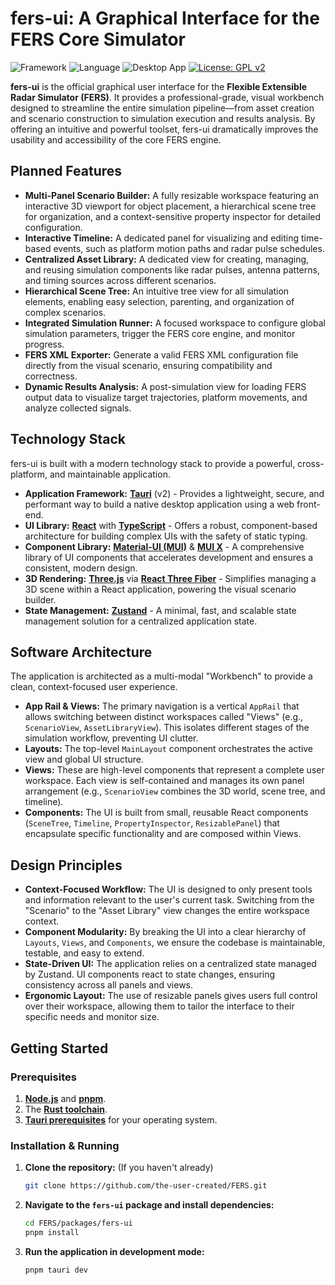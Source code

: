 # fers-ui: A Graphical Interface for the FERS Core Simulator

![Framework](https://img.shields.io/badge/Framework-React-61DAFB?logo=react)
![Language](https://img.shields.io/badge/Language-TypeScript-3178C6?logo=typescript)
![Desktop App](https://img.shields.io/badge/Tauri-v2-FFC336)
[![License: GPL v2](https://img.shields.io/badge/License-GPLv2-blue.svg)](../../LICENSE)

**fers-ui** is the official graphical user interface for the **Flexible Extensible Radar Simulator (FERS)**. It provides a professional-grade, visual workbench designed to streamline the entire simulation pipeline—from asset creation and scenario construction to simulation execution and results analysis. By offering an intuitive and powerful toolset, fers-ui dramatically improves the usability and accessibility of the core FERS engine.

## Planned Features

- **Multi-Panel Scenario Builder:** A fully resizable workspace featuring an interactive 3D viewport for object placement, a hierarchical scene tree for organization, and a context-sensitive property inspector for detailed configuration.
- **Interactive Timeline:** A dedicated panel for visualizing and editing time-based events, such as platform motion paths and radar pulse schedules.
- **Centralized Asset Library:** A dedicated view for creating, managing, and reusing simulation components like radar pulses, antenna patterns, and timing sources across different scenarios.
- **Hierarchical Scene Tree:** An intuitive tree view for all simulation elements, enabling easy selection, parenting, and organization of complex scenarios.
- **Integrated Simulation Runner:** A focused workspace to configure global simulation parameters, trigger the FERS core engine, and monitor progress.
- **FERS XML Exporter:** Generate a valid FERS XML configuration file directly from the visual scenario, ensuring compatibility and correctness.
- **Dynamic Results Analysis:** A post-simulation view for loading FERS output data to visualize target trajectories, platform movements, and analyze collected signals.

## Technology Stack

fers-ui is built with a modern technology stack to provide a powerful, cross-platform, and maintainable application.

- **Application Framework:** [**Tauri**](https://tauri.app/) (v2) - Provides a lightweight, secure, and performant way to build a native desktop application using a web front-end.
- **UI Library:** [**React**](https://react.dev/) with [**TypeScript**](https://www.typescriptlang.org/) - Offers a robust, component-based architecture for building complex UIs with the safety of static typing.
- **Component Library:** [**Material-UI (MUI)**](https://mui.com/material-ui/) & [**MUI X**](https://mui.com/x/) - A comprehensive library of UI components that accelerates development and ensures a consistent, modern design.
- **3D Rendering:** [**Three.js**](https://threejs.org/) via [**React Three Fiber**](https://docs.pmnd.rs/react-three-fiber) - Simplifies managing a 3D scene within a React application, powering the visual scenario builder.
- **State Management:** [**Zustand**](https://docs.pmnd.rs/zustand) - A minimal, fast, and scalable state management solution for a centralized application state.

## Software Architecture

The application is architected as a multi-modal "Workbench" to provide a clean, context-focused user experience.

- **App Rail & Views:** The primary navigation is a vertical `AppRail` that allows switching between distinct workspaces called "Views" (e.g., `ScenarioView`, `AssetLibraryView`). This isolates different stages of the simulation workflow, preventing UI clutter.
- **Layouts:** The top-level `MainLayout` component orchestrates the active view and global UI structure.
- **Views:** These are high-level components that represent a complete user workspace. Each view is self-contained and manages its own panel arrangement (e.g., `ScenarioView` combines the 3D world, scene tree, and timeline).
- **Components:** The UI is built from small, reusable React components (`SceneTree`, `Timeline`, `PropertyInspector`, `ResizablePanel`) that encapsulate specific functionality and are composed within Views.

## Design Principles

- **Context-Focused Workflow:** The UI is designed to only present tools and information relevant to the user's current task. Switching from the "Scenario" to the "Asset Library" view changes the entire workspace context.
- **Component Modularity:** By breaking the UI into a clear hierarchy of `Layouts`, `Views`, and `Components`, we ensure the codebase is maintainable, testable, and easy to extend.
- **State-Driven UI:** The application relies on a centralized state managed by Zustand. UI components react to state changes, ensuring consistency across all panels and views.
- **Ergonomic Layout:** The use of resizable panels gives users full control over their workspace, allowing them to tailor the interface to their specific needs and monitor size.

## Getting Started

### Prerequisites

1. [**Node.js**](https://nodejs.org/) and [**pnpm**](https://pnpm.io/).
2. The [**Rust toolchain**](https://www.rust-lang.org/tools/install).
3. [**Tauri prerequisites**](https://tauri.app/start/prerequisites/) for your operating system.

### Installation & Running

1. **Clone the repository:** (If you haven't already)

    ```bash
    git clone https://github.com/the-user-created/FERS.git
    ```

2. **Navigate to the `fers-ui` package and install dependencies:**

    ```bash
    cd FERS/packages/fers-ui
    pnpm install
    ```

3. **Run the application in development mode:**
    ```bash
    pnpm tauri dev
    ```
